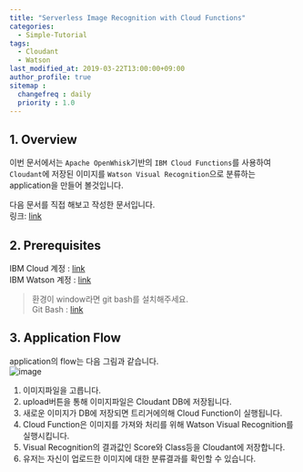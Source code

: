 ```yaml
---
title: "Serverless Image Recognition with Cloud Functions"
categories: 
  - Simple-Tutorial
tags:
  - Cloudant
  - Watson
last_modified_at: 2019-03-22T13:00:00+09:00
author_profile: true
sitemap :
  changefreq : daily
  priority : 1.0
---
```


## 1. Overview
이번 문서에서는 `Apache OpenWhisk`기반의 `IBM Cloud Functions`를 사용하여 `Cloudant`에 저장된 이미지를 `Watson Visual Recognition`으로 분류하는 application을 만들어 볼것입니다.

다음 문서를 직접 해보고 작성한 문서입니다.  
링크: [link](https://github.com/IBM/ibm-cloud-functions-refarch-serverless-image-recognition)  

>

## 2. Prerequisites
IBM Cloud 계정 : [link](https://console.bluemix.net)  
IBM Watson 계정 : [link](https://dataplatform.cloud.ibm.com/)  
> 환경이 window라면 git bash를 설치해주세요.  
> Git Bash : [link](https://gitforwindows.org/)  


## 3. Application Flow
application의 flow는 다음 그림과 같습니다.  
![image](https://user-images.githubusercontent.com/15958325/57744046-8b2af900-7702-11e9-89f5-dc8ba4a7d7ad.png)  

1. 이미지파일을 고릅니다.  
2. upload버튼을 통해 이미지파일은 Cloudant DB에 저장됩니다.  
3. 새로운 이미지가 DB에 저장되면 트리거에의해 Cloud Function이 실행됩니다.  
4. Cloud Function은 이미지를 가져와 처리를 위해 Watson Visual Recognition를 실행시킵니다.  
5. Visual Recognition의 결과값인 Score와 Class등을 Cloudant에 저장합니다.  
6. 유저는 자신이 업로드한 이미지에 대한 분류결과를 확인할 수 있습니다.  

